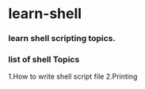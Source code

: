 # learn-shell

### learn shell scripting topics.

### list of shell Topics 

1.How to write shell script file
2.Printing